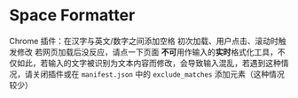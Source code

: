 # Space Formatter
Chrome 插件：在汉字与英文/数字之间添加空格
初次加载、用户点击、滚动时触发修改
若网页加载后没反应，请点一下页面
**不可**用作输入的**实时**格式化工具，不仅如此，若输入的文字被识别为文本内容而修改，会导致输入混乱，若遇到这种情况，请关闭插件或在 `manifest.json` 中的 `exclude_matches` 添加元素（这种情况较少）